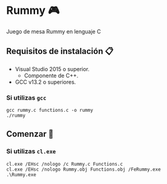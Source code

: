 #	Rummy 🎮
Juego de mesa Rummy en lenguaje C

##	Requisitos de instalación 📋
* Visual Studio 2015 o superior.
	*	Componente de C++.
* GCC v13.2 o superiores.
###	Si utilizas `gcc`
 	gcc rummy.c functions.c -o rummy
	./rummy
##	Comenzar 👾
	
###	Si utilizas `cl.exe`
	cl.exe /EHsc /nologo /c Rummy.c Functions.c
	cl.exe /EHsc /nologo Rummy.obj Functions.obj /FeRummy.exe
	.\Rummy.exe
<!--
## Autores 🔔
Proyecto creado por:
-Arias Jimenez Alejandro
-Cruz Miranda Yasser Vladimir
-Garcia Olvera José Ignacio
--!>
